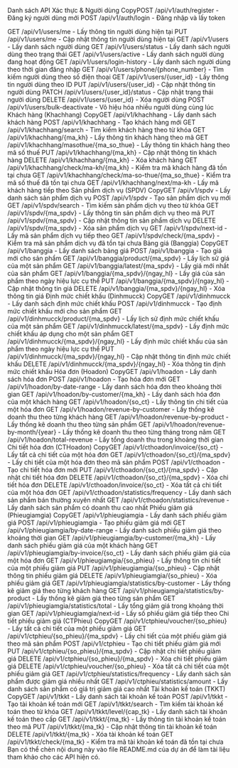 Danh sách API
Xác thực & Người dùng
CopyPOST /api/v1/auth/register - Đăng ký người dùng mới
POST /api/v1/auth/login - Đăng nhập và lấy token

GET /api/v1/users/me - Lấy thông tin người dùng hiện tại
PUT /api/v1/users/me - Cập nhật thông tin người dùng hiện tại
GET /api/v1/users - Lấy danh sách người dùng
GET /api/v1/users/status - Lấy danh sách người dùng theo trạng thái
GET /api/v1/users/active - Lấy danh sách người dùng đang hoạt động
GET /api/v1/users/login-history - Lấy danh sách người dùng theo thời gian đăng nhập
GET /api/v1/users/phone/{phone_number} - Tìm kiếm người dùng theo số điện thoại
GET /api/v1/users/{user_id} - Lấy thông tin người dùng theo ID
PUT /api/v1/users/{user_id} - Cập nhật thông tin người dùng
PATCH /api/v1/users/{user_id}/status - Cập nhật trạng thái người dùng
DELETE /api/v1/users/{user_id} - Xóa người dùng
POST /api/v1/users/bulk-deactivate - Vô hiệu hóa nhiều người dùng cùng lúc
Khách hàng (Khachhang)
CopyGET /api/v1/khachhang - Lấy danh sách khách hàng
POST /api/v1/khachhang - Tạo khách hàng mới
GET /api/v1/khachhang/search - Tìm kiếm khách hàng theo từ khóa
GET /api/v1/khachhang/{ma_kh} - Lấy thông tin khách hàng theo mã
GET /api/v1/khachhang/masothue/{ma_so_thue} - Lấy thông tin khách hàng theo mã số thuế
PUT /api/v1/khachhang/{ma_kh} - Cập nhật thông tin khách hàng
DELETE /api/v1/khachhang/{ma_kh} - Xóa khách hàng
GET /api/v1/khachhang/check/ma-kh/{ma_kh} - Kiểm tra mã khách hàng đã tồn tại chưa
GET /api/v1/khachhang/check/ma-so-thue/{ma_so_thue} - Kiểm tra mã số thuế đã tồn tại chưa
GET /api/v1/khachhang/next/ma-kh - Lấy mã khách hàng tiếp theo
Sản phẩm dịch vụ (SPDV)
CopyGET /api/v1/spdv - Lấy danh sách sản phẩm dịch vụ
POST /api/v1/spdv - Tạo sản phẩm dịch vụ mới
GET /api/v1/spdv/search - Tìm kiếm sản phẩm dịch vụ theo từ khóa
GET /api/v1/spdv/{ma_spdv} - Lấy thông tin sản phẩm dịch vụ theo mã
PUT /api/v1/spdv/{ma_spdv} - Cập nhật thông tin sản phẩm dịch vụ
DELETE /api/v1/spdv/{ma_spdv} - Xóa sản phẩm dịch vụ
GET /api/v1/spdv/next-id - Lấy mã sản phẩm dịch vụ tiếp theo
GET /api/v1/spdv/check/{ma_spdv} - Kiểm tra mã sản phẩm dịch vụ đã tồn tại chưa
Bảng giá (Banggia)
CopyGET /api/v1/banggia - Lấy danh sách bảng giá
POST /api/v1/banggia - Tạo giá mới cho sản phẩm
GET /api/v1/banggia/product/{ma_spdv} - Lấy lịch sử giá của một sản phẩm
GET /api/v1/banggia/latest/{ma_spdv} - Lấy giá mới nhất của sản phẩm
GET /api/v1/banggia/{ma_spdv}/{ngay_hl} - Lấy giá của sản phẩm theo ngày hiệu lực cụ thể
PUT /api/v1/banggia/{ma_spdv}/{ngay_hl} - Cập nhật thông tin giá
DELETE /api/v1/banggia/{ma_spdv}/{ngay_hl} - Xóa thông tin giá
Định mức chiết khấu (Dinhmucck)
CopyGET /api/v1/dinhmucck - Lấy danh sách định mức chiết khấu
POST /api/v1/dinhmucck - Tạo định mức chiết khấu mới cho sản phẩm
GET /api/v1/dinhmucck/product/{ma_spdv} - Lấy lịch sử định mức chiết khấu của một sản phẩm
GET /api/v1/dinhmucck/latest/{ma_spdv} - Lấy định mức chiết khấu áp dụng cho một sản phẩm
GET /api/v1/dinhmucck/{ma_spdv}/{ngay_hl} - Lấy định mức chiết khấu của sản phẩm theo ngày hiệu lực cụ thể
PUT /api/v1/dinhmucck/{ma_spdv}/{ngay_hl} - Cập nhật thông tin định mức chiết khấu
DELETE /api/v1/dinhmucck/{ma_spdv}/{ngay_hl} - Xóa thông tin định mức chiết khấu
Hóa đơn (Hoadon)
CopyGET /api/v1/hoadon - Lấy danh sách hóa đơn
POST /api/v1/hoadon - Tạo hóa đơn mới
GET /api/v1/hoadon/by-date-range - Lấy danh sách hóa đơn theo khoảng thời gian
GET /api/v1/hoadon/by-customer/{ma_kh} - Lấy danh sách hóa đơn của một khách hàng
GET /api/v1/hoadon/{so_ct} - Lấy thông tin chi tiết của một hóa đơn
GET /api/v1/hoadon/revenue-by-customer - Lấy thống kê doanh thu theo từng khách hàng
GET /api/v1/hoadon/revenue-by-product - Lấy thống kê doanh thu theo từng sản phẩm
GET /api/v1/hoadon/revenue-by-month/{year} - Lấy thống kê doanh thu theo từng tháng trong năm
GET /api/v1/hoadon/total-revenue - Lấy tổng doanh thu trong khoảng thời gian
Chi tiết hóa đơn (CTHoadon)
CopyGET /api/v1/cthoadon/invoice/{so_ct} - Lấy tất cả chi tiết của một hóa đơn
GET /api/v1/cthoadon/{so_ct}/{ma_spdv} - Lấy chi tiết của một hóa đơn theo mã sản phẩm
POST /api/v1/cthoadon - Tạo chi tiết hóa đơn mới
PUT /api/v1/cthoadon/{so_ct}/{ma_spdv} - Cập nhật chi tiết hóa đơn
DELETE /api/v1/cthoadon/{so_ct}/{ma_spdv} - Xóa chi tiết hóa đơn
DELETE /api/v1/cthoadon/invoice/{so_ct} - Xóa tất cả chi tiết của một hóa đơn
GET /api/v1/cthoadon/statistics/frequency - Lấy danh sách sản phẩm bán thường xuyên nhất
GET /api/v1/cthoadon/statistics/revenue - Lấy danh sách sản phẩm có doanh thu cao nhất
Phiếu giảm giá (Phieugiamgia)
CopyGET /api/v1/phieugiamgia - Lấy danh sách phiếu giảm giá
POST /api/v1/phieugiamgia - Tạo phiếu giảm giá mới
GET /api/v1/phieugiamgia/by-date-range - Lấy danh sách phiếu giảm giá theo khoảng thời gian
GET /api/v1/phieugiamgia/by-customer/{ma_kh} - Lấy danh sách phiếu giảm giá của một khách hàng
GET /api/v1/phieugiamgia/by-invoice/{so_ct} - Lấy danh sách phiếu giảm giá của một hóa đơn
GET /api/v1/phieugiamgia/{so_phieu} - Lấy thông tin chi tiết của một phiếu giảm giá
PUT /api/v1/phieugiamgia/{so_phieu} - Cập nhật thông tin phiếu giảm giá
DELETE /api/v1/phieugiamgia/{so_phieu} - Xóa phiếu giảm giá
GET /api/v1/phieugiamgia/statistics/by-customer - Lấy thống kê giảm giá theo từng khách hàng
GET /api/v1/phieugiamgia/statistics/by-product - Lấy thống kê giảm giá theo từng sản phẩm
GET /api/v1/phieugiamgia/statistics/total - Lấy tổng giảm giá trong khoảng thời gian
GET /api/v1/phieugiamgia/next-id - Lấy số phiếu giảm giá tiếp theo
Chi tiết phiếu giảm giá (CTPhieu)
CopyGET /api/v1/ctphieu/voucher/{so_phieu} - Lấy tất cả chi tiết của một phiếu giảm giá
GET /api/v1/ctphieu/{so_phieu}/{ma_spdv} - Lấy chi tiết của một phiếu giảm giá theo mã sản phẩm
POST /api/v1/ctphieu - Tạo chi tiết phiếu giảm giá mới
PUT /api/v1/ctphieu/{so_phieu}/{ma_spdv} - Cập nhật chi tiết phiếu giảm giá
DELETE /api/v1/ctphieu/{so_phieu}/{ma_spdv} - Xóa chi tiết phiếu giảm giá
DELETE /api/v1/ctphieu/voucher/{so_phieu} - Xóa tất cả chi tiết của một phiếu giảm giá
GET /api/v1/ctphieu/statistics/frequency - Lấy danh sách sản phẩm được giảm giá nhiều nhất
GET /api/v1/ctphieu/statistics/amount - Lấy danh sách sản phẩm có giá trị giảm giá cao nhất
Tài khoản kế toán (TKKT)
CopyGET /api/v1/tkkt - Lấy danh sách tài khoản kế toán
POST /api/v1/tkkt - Tạo tài khoản kế toán mới
GET /api/v1/tkkt/search - Tìm kiếm tài khoản kế toán theo từ khóa
GET /api/v1/tkkt/level/{cap_tk} - Lấy danh sách tài khoản kế toán theo cấp
GET /api/v1/tkkt/{ma_tk} - Lấy thông tin tài khoản kế toán theo mã
PUT /api/v1/tkkt/{ma_tk} - Cập nhật thông tin tài khoản kế toán
DELETE /api/v1/tkkt/{ma_tk} - Xóa tài khoản kế toán
GET /api/v1/tkkt/check/{ma_tk} - Kiểm tra mã tài khoản kế toán đã tồn tại chưa
Bạn có thể chèn nội dung này vào file README.md của dự án để làm tài liệu tham khảo cho các API hiện có.